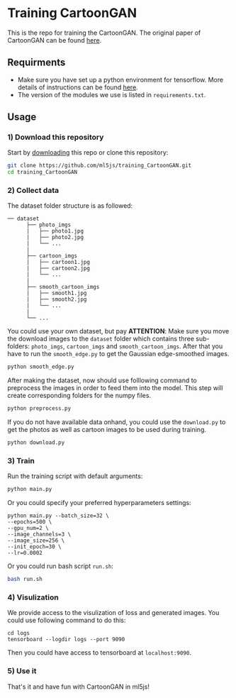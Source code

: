 # Training CartoonGAN

This is the repo for training the CartoonGAN. The original paper of CartoonGAN can be found [here](http://openaccess.thecvf.com/content_cvpr_2018/papers/Chen_CartoonGAN_Generative_Adversarial_CVPR_2018_paper.pdf).

## Requirments
* Make sure you have set up a python environment for tensorflow. More details of instructions can be found [here](https://ml5js.org/docs/training-setup).
* The version of the modules we use is listed in `requirements.txt`.

## Usage

### 1) Download this repository
Start by [downloading](https://github.com/ml5js/training_CartoonGAN.git) this repo or clone this repository:
```bash
git clone https://github.com/ml5js/training_CartoonGAN.git
cd training_CartoonGAN
```

### 2) Collect data
The dataset folder structure is as followed:
```
── dataset
      ├── photo_imgs
      |   ├── photo1.jpg
      |   ├── photo2.jpg
      |   └── ...
      |
      ├── cartoon_imgs
      |   ├── cartoon1.jpg
      |   ├── cartoon2.jpg
      |   └── ...
      |
      ├── smooth_cartoon_imgs
      |   ├── smooth1.jpg
      |   ├── smooth2.jpg
      |   └── ...
      |
      └── ...
```
You could use your own dataset, but pay
**ATTENTION**: Make sure you move the download images to the `dataset` folder which contains three sub-folders: `photo_imgs`, `cartoon_imgs` and `smooth_cartoon_imgs`. After that you have to run the `smooth_edge.py` to get the Gaussian edge-smoothed images.

```bash
python smooth_edge.py
```

After making the dataset, now should use folllowing command to preprocess the images in order to feed them into the model. This step will create corresponding folders for the numpy files.

```bash
python preprocess.py
```

If you do not have available data onhand, you could use the `download.py` to get the photos as well as cartoon images to be used during training.

```bash
python download.py
```


### 3) Train

Run the training script with default arguments:

```bash
python main.py
```

Or you could specify your preferred hyperparameters settings:
```
python main.py --batch_size=32 \
--epochs=500 \
--gpu_num=2 \
--image_channels=3 \
--image_size=256 \
--init_epoch=30 \
--lr=0.0002
```

Or you could run bash script `run.sh`:
```bash
bash run.sh
```

### 4) Visulization
We provide access to the visulization of loss and generated images. You could use following command to do this:

```
cd logs
tensorboard --logdir logs --port 9090
```

Then you could have access to tensorboard at `localhost:9090`.

### 5) Use it



That's it and have fun with CartoonGAN in ml5js!